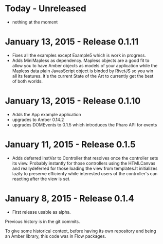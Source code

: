 Today - Unreleased
===================================

* nothing at the moment

January 13, 2015 - Release 0.1.11
===================================

* Fixes all the examples except Example5 which is work in progress.
* Adds MiniMapless as dependency. Mapless objects are a good fit to allow you to have Amber objects as models of your application while the Mapless data plain JavasScript object is binded by RivetJS so you win all its features. It's the current State of the Art to currently get the best of both worlds.

January 13, 2015 - Release 0.1.10
===================================

* Adds the App example application
* upgrades to Amber 0.14.2
* upgrades DOMEvents to 0.1.5 which introduces the Pharo API for events


January 11, 2015 - Release 0.1.5
===================================

* Adds deferred instVar to Controller that resolves once the controller sets its view. Probably instantly for those controllers using the HTMLCanvas and reallydeferred for those loading the view from templates.It initializes lazily to preserve efficienfy while interested users of the controller's can reacting after the view is set.

January 8, 2015 - Release 0.1.4
===================================

* First release usable as alpha.

Previous history is in the git commits.

To give some historical context, before having its own repository and being an Amber library, this code was in Flow packages.